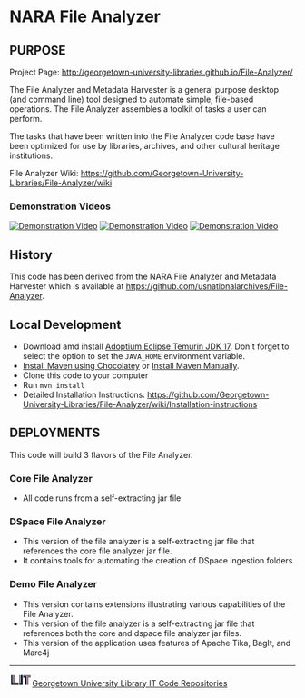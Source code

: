 # NARA File Analyzer

## PURPOSE

Project Page: <http://georgetown-university-libraries.github.io/File-Analyzer/>

The File Analyzer and Metadata Harvester is a general purpose desktop (and command line) tool designed to automate simple, file-based operations.
The File Analyzer assembles a toolkit of tasks a user can perform.

The tasks that have been written into the File Analyzer code base have been optimized for use by libraries, archives, and other cultural heritage institutions.

File Analyzer Wiki: <https://github.com/Georgetown-University-Libraries/File-Analyzer/wiki>

### Demonstration Videos

[![Demonstration Video](https://i.ytimg.com/vi/kVi_k-HdH_4/1.jpg)](http://www.youtube.com/watch?v=kVi_k-HdH_4)
[![Demonstration Video](https://i.ytimg.com/vi/1I8n60ZrwHo/1.jpg)](http://www.youtube.com/watch?v=1I8n60ZrwHo)
[![Demonstration Video](https://i.ytimg.com/vi/5zYA04P0HPk/default.jpg)](http://www.youtube.com/watch?v=5zYA04P0HPk)

## History

This code has been derived from the NARA File Analyzer and Metadata Harvester which is available at <https://github.com/usnationalarchives/File-Analyzer>.

## Local Development

- Download amd install [Adoptium Eclipse Temurin JDK 17](https://adoptium.net/). Don't forget to select the option to set the `JAVA_HOME` environment variable.
- [Install Maven using Chocolatey](https://community.chocolatey.org/packages/maven) or [Install Maven Manually](https://maven.apache.org/download.cgi).
- Clone this code to your computer
- Run `mvn install`
- Detailed Installation Instructions: <https://github.com/Georgetown-University-Libraries/File-Analyzer/wiki/Installation-instructions>

## DEPLOYMENTS

This code will build 3 flavors of the File Analyzer.

### Core File Analyzer

- All code runs from a self-extracting jar file

### DSpace File Analyzer

- This version of the file analyzer is a self-extracting jar file that references the core file analyzer jar file.
- It contains tools for automating the creation of DSpace ingestion folders

### Demo File Analyzer

- This version contains extensions illustrating various capabilities of the File Analyzer.  
- This version of the file analyzer is a self-extracting jar file that references both the core and dspace file analyzer jar files.
- This version of the application uses features of Apache Tika, BagIt, and Marc4j

***
[![Georgetown University Library IT Code Repositories](https://raw.githubusercontent.com/Georgetown-University-Libraries/georgetown-university-libraries.github.io/master/LIT-logo-small.png)Georgetown University Library IT Code Repositories](http://georgetown-university-libraries.github.io/)
